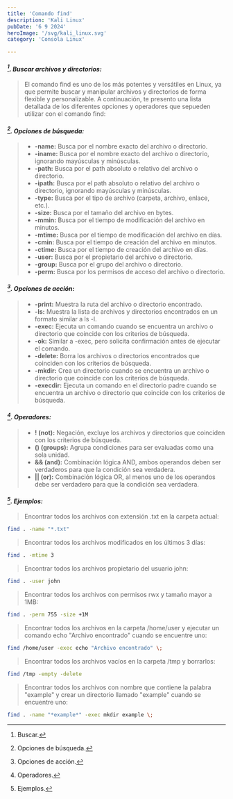 ```yaml
---
title: 'Comando find'
description: 'Kali Linux'
pubDate: '6 9 2024'
heroImage: '/svg/kali_linux.svg'
category: 'Consola Linux'

---
```


#### <cite>[^1]. Buscar archivos y directorios:</cite>

> El comando find es uno de los más potentes y versátiles en Linux, ya que permite buscar y manipular archivos y directorios de forma flexible y personalizable. A continuación, te presento una lista detallada de los diferentes opciones y operadores que sepueden utilizar con el comando find:

#### <cite>[^2]. Opciones de búsqueda:</cite>

>- **-name:** Busca por el nombre exacto del archivo o directorio.
>- **-iname:** Busca por el nombre exacto del archivo o directorio, ignorando mayúsculas y minúsculas.
>- **-path:** Busca por el path absoluto o relativo del archivo o directorio.
>- **-ipath:** Busca por el path absoluto o relativo del archivo o directorio, ignorando mayúsculas y minúsculas.
>- **-type:** Busca por el tipo de archivo (carpeta, archivo, enlace, etc.).
>- **-size:** Busca por el tamaño del archivo en bytes.
>- **-mmin:** Busca por el tiempo de modificación del archivo en minutos.
>- **-mtime:** Busca por el tiempo de modificación del archivo en días.
>- **-cmin:** Busca por el tiempo de creación del archivo en minutos.
>- **-ctime:** Busca por el tiempo de creación del archivo en días.
>- **-user:** Busca por el propietario del archivo o directorio.
>- **-group:** Busca por el grupo del archivo o directorio.
>- **-perm:** Busca por los permisos de acceso del archivo o directorio.

#### <cite>[^3]. Opciones de acción:</cite>

>- **-print:** Muestra la ruta del archivo o directorio encontrado.
>- **-ls:** Muestra la lista de archivos y directorios encontrados en un formato similar a ls -l.
>- **-exec:** Ejecuta un comando cuando se encuentra un archivo o directorio que coincide con los criterios de búsqueda.
>- **-ok:** Similar a -exec, pero solicita confirmación antes de ejecutar el comando.
>- **-delete:** Borra los archivos o directorios encontrados que coinciden con los criterios de búsqueda.
>- **-mkdir:** Crea un directorio cuando se encuentra un archivo o directorio que coincide con los criterios de búsqueda.
>- **-execdir:** Ejecuta un comando en el directorio padre cuando se encuentra un archivo o directorio que coincide con los criterios de búsqueda.

#### <cite>[^4]. Operadores:</cite>

>- **! (not):** Negación, excluye los archivos y directorios que coinciden con los criterios de búsqueda.
>- **() (groups):** Agrupa condiciones para ser evaluadas como una sola unidad.
>- **&& (and):** Combinación lógica AND, ambos operandos deben ser verdaderos para que la condición sea verdadera.
>- **|| (or):** Combinación lógica OR, al menos uno de los operandos debe ser verdadero para que la condición sea verdadera.

#### <cite>[^5]. Ejemplos:</cite>

> Encontrar todos los archivos con extensión .txt en la carpeta actual:

```bash
find . -name "*.txt"
```
> Encontrar todos los archivos modificados en los últimos 3 días:

```bash
find . -mtime 3
```
> Encontrar todos los archivos propietario del usuario john:

```bash
find . -user john
```
> Encontrar todos los archivos con permisos rwx y tamaño mayor a 1MB:

```bash
find . -perm 755 -size +1M
```
> Encontrar todos los archivos en la carpeta /home/user y ejecutar un comando echo "Archivo encontrado" cuando se encuentre uno:

```bash
find /home/user -exec echo "Archivo encontrado" \;
```
> Encontrar todos los archivos vacíos en la carpeta /tmp y borrarlos:

```bash
find /tmp -empty -delete
```
> Encontrar todos los archivos con nombre que contiene la palabra "example" y crear un directorio llamado "example" cuando se encuentre uno:

```bash
find . -name "*example*" -exec mkdir example \;
```
[^1]: Buscar.
[^2]: Opciones de búsqueda. 
[^3]: Opciones de acción.
[^4]: Operadores.
[^5]: Ejemplos.
